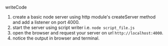 writeCode

1. create a basic node server using http module's createServer method and add a listener on port 4000.
2. start the server using script writer i.e. `node script_file.js`
3. open the browser and request your server on url `http://localhost:4000`.
4. notice the output in browser and terminal.
